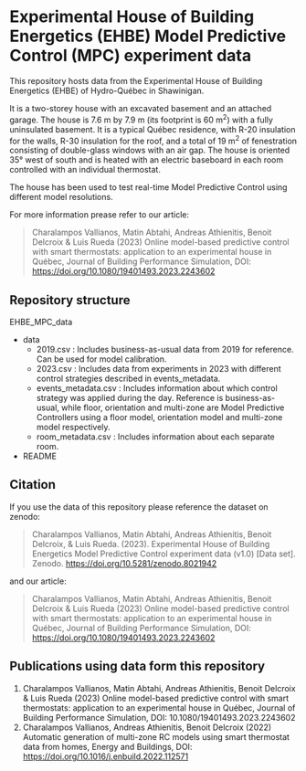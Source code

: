 # Experimental House of Building Energetics (EHBE) Model Predictive Control (MPC) experiment data

This repository hosts data from the Experimental House of Building Energetics (EHBE) of Hydro-Québec in Shawinigan. 

It is a two-storey house with an excavated basement and an attached garage. The house is 7.6 m by 7.9 m (its footprint is 60 m<sup>2</sup>) with a fully uninsulated basement. It is a typical Québec residence, with R-20 insulation for the walls, R-30 insulation for the roof, and a total of 19 m<sup>2</sup> of fenestration consisting of double-glass windows with an air gap. The house is oriented 35° west of south and is heated with an electric baseboard in each room controlled with an individual thermostat.

The house has been used to test real-time Model Predictive Control using different model resolutions.

For more information prease refer to our article:
> Charalampos Vallianos, Matin Abtahi, Andreas Athienitis, Benoit Delcroix & Luis Rueda (2023) Online model-based predictive control with smart thermostats: application to an experimental house in Québec, Journal of Building Performance Simulation, DOI: https://doi.org/10.1080/19401493.2023.2243602

## Repository structure

EHBE_MPC_data
* data
  * 2019.csv            : Includes business-as-usual data from 2019 for reference. Can be used for model calibration.
  * 2023.csv            : Includes data from experiments in 2023 with different control strategies described in events_metadata.
  * events_metadata.csv : Includes information about which control strategy was applied during the day. Reference is business-as-usual, while floor, orientation and multi-zone are Model Predictive Controllers using a floor model, orientation model and multi-zone model respectively.
  * room_metadata.csv   : Includes information about each separate room.
* README

## Citation

If you use the data of this repository please reference the dataset on zenodo:
>Charalampos Vallianos, Matin Abtahi, Andreas Athienitis, Benoit Delcroix, & Luis Rueda. (2023). Experimental House of Building Energetics Model Predictive Control experiment data (v1.0) [Data set]. Zenodo. https://doi.org/10.5281/zenodo.8021942

and our article:
>Charalampos Vallianos, Matin Abtahi, Andreas Athienitis, Benoit Delcroix & Luis Rueda (2023) Online model-based predictive control with smart thermostats: application to an experimental house in Québec, Journal of Building Performance Simulation, DOI: https://doi.org/10.1080/19401493.2023.2243602

## Publications using data form this repository
1. Charalampos Vallianos, Matin Abtahi, Andreas Athienitis, Benoit Delcroix & Luis Rueda (2023) Online model-based predictive control with smart thermostats: application to an experimental house in Québec, Journal of Building Performance Simulation, DOI: 10.1080/19401493.2023.2243602
2. Charalampos Vallianos, Andreas Athienitis, Benoit Delcroix (2022) Automatic generation of multi-zone RC models using smart thermostat data from homes, Energy and Buildings, DOI: https://doi.org/10.1016/j.enbuild.2022.112571
